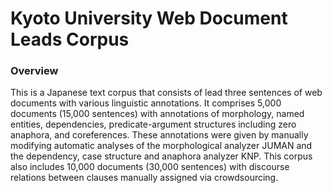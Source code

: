 # Kyoto University Web Document Leads Corpus #

### Overview ###

This is a Japanese text corpus that consists of lead three sentences
of web documents with various linguistic annotations. It comprises
5,000 documents (15,000 sentences) with annotations of morphology,
named entities, dependencies, predicate-argument structures including
zero anaphora, and coreferences. These annotations were given by
manually modifying automatic analyses of the morphological analyzer
JUMAN and the dependency, case structure and anaphora analyzer
KNP. This corpus also includes 10,000 documents (30,000 sentences)
with discourse relations between clauses manually assigned via
crowdsourcing.